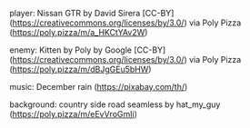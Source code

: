 
player:
	Nissan GTR by David Sirera [CC-BY] (https://creativecommons.org/licenses/by/3.0/) via Poly Pizza (https://poly.pizza/m/a_HKCtYAv2W)

enemy:
	Kitten by Poly by Google [CC-BY] (https://creativecommons.org/licenses/by/3.0/) via Poly Pizza (https://poly.pizza/m/dBJgGEu5bHW)

music:
	December rain (https://pixabay.com/th/)

background: country side road seamless by hat_my_guy (https://poly.pizza/m/eEvVroGmIi)
